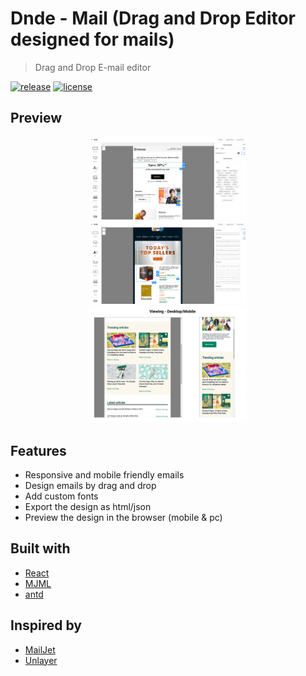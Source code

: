 # Dnde - Mail (Drag and Drop Editor designed for mails)

> Drag and Drop E-mail editor

[![release][badge]][release link] [![license][license-badge]][license file]

[license-badge]: https://img.shields.io/github/license/aghontpi/dnde?style=flat-square
[license file]: https://github.com/aghontpi/dnde/blob/master/LICENSE
[badge]: https://img.shields.io/github/v/release/aghontpi/dnde?include_prereleases&style=flat-square
[release link]: https://github.com/aghontpi/dnde/releases

## Preview

<p align="center"  >
<img src="./Screenshots/preview1(25-oct-2021).png"  width="50%" />
<img src="./Screenshots/preview2(25-oct-2021).png"  width="50%" />
<img src="./Screenshots/preview3(25-oct-2021).png"  width="50%" />
</p>

## Features

- Responsive and mobile friendly emails
- Design emails by drag and drop
- Add custom fonts
- Export the design as html/json
- Preview the design in the browser (mobile & pc)

## Built with

- [React](https://facebook.github.io/react/)
- [MJML](https://mjml.io/)
- [antd](https://ant.design/)

## Inspired by

- [MailJet](https://www.mailjet.com/)
- [Unlayer](https://unlayer.com/)
